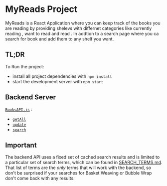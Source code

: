 # MyReads Project

MyReads is a React Application where you can keep track of the books you are reading by providing shelevs with differnet categories like currently reading , want to read and read . In addtion to a search page where you ca search for book and add them to any shelf you want.

## TL;DR

To Run the project:

* install all project dependencies with `npm install`
* start the development server with `npm start`


## Backend Server

 [`BooksAPI.js`](src/BooksAPI.js) :

* [`getAll`](#getall)
* [`update`](#update)
* [`search`](#search)


## Important
The backend API uses a fixed set of cached search results and is limited to a particular set of search terms, which can be found in [SEARCH_TERMS.md](SEARCH_TERMS.md). That list of terms are the _only_ terms that will work with the backend, so don't be surprised if your searches for Basket Weaving or Bubble Wrap don't come back with any results.



